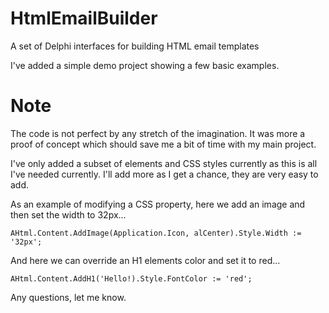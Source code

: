 # HtmlEmailBuilder
A set of Delphi interfaces for building HTML email templates 

I've added a simple demo project showing a few basic examples.

# Note

The code is not perfect by any stretch of the imagination.  It was more a proof of concept which should save me a bit of time with my main project.

I've only added a subset of elements and CSS styles currently as this is all I've needed currently.  I'll add more as I get a chance, they are very easy to add.

As an example of modifying a CSS property,  here we add an image and then set the width to 32px...
```
AHtml.Content.AddImage(Application.Icon, alCenter).Style.Width := '32px';
```
And here we can override an H1 elements color and set it to red...
```
AHtml.Content.AddH1('Hello!).Style.FontColor := 'red';
```
Any questions, let me know.
